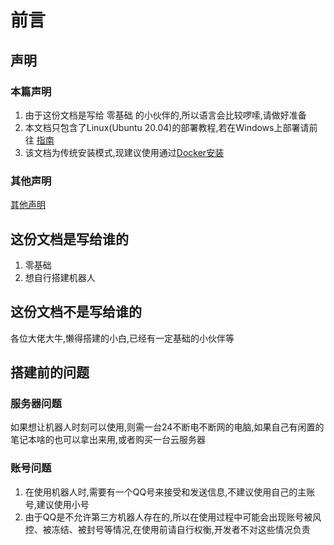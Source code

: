 # 前言
## 声明
### 本篇声明
1. 由于这份文档是写给 零基础 的小伙伴的,所以语言会比较啰嗦,请做好准备
2. 本文档只包含了Linux(Ubuntu 20.04)的部署教程,若在Windows上部署请前往 [指南](/guide/)
3. 该文档为传统安装模式,现建议使用通过[Docker安装](/docker/)
### 其他声明
[其他声明](/introduce/#声明)

## 这份文档是写给谁的
1. 零基础  
2. 想自行搭建机器人  

## 这份文档不是写给谁的
各位大佬大牛,懒得搭建的小白,已经有一定基础的小伙伴等

## 搭建前的问题
### 服务器问题
如果想让机器人时刻可以使用,则需一台24不断电不断网的电脑,如果自己有闲置的笔记本啥的也可以拿出来用,或者购买一台云服务器

### 账号问题
1. 在使用机器人时,需要有一个QQ号来接受和发送信息,不建议使用自己的主账号,建议使用小号  
2. 由于QQ是不允许第三方机器人存在的,所以在使用过程中可能会出现账号被风控、被冻结、被封号等情况,在使用前请自行权衡,开发者不对这些情况负责  
